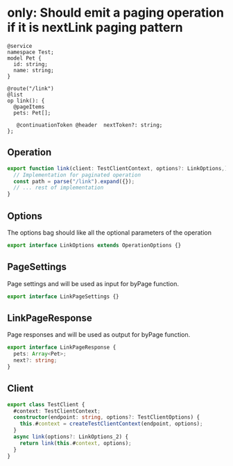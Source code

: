 # only: Should emit a paging operation if it is nextLink paging pattern

```tsp
@service
namespace Test;
model Pet {
  id: string;
  name: string;
}

@route("/link")
@list
op link(): {
  @pageItems
  pets: Pet[];

   @continuationToken @header  nextToken?: string;
};
```

## Operation

```ts src/api/testClientOperations.ts function link
export function link(client: TestClientContext, options?: LinkOptions,): PagedAsyncIterableIterator<Pet, LinkPageResponse, LinkPageSettings> {
  // Implementation for paginated operation
  const path = parse("/link").expand({});
  // ... rest of implementation
}
```

## Options

The options bag should like all the optional parameters of the operation

```ts src/api/testClientOperations.ts interface LinkOptions
export interface LinkOptions extends OperationOptions {}
```

## PageSettings

Page settings and will be used as input for byPage function.

```ts src/api/testClientOperations.ts interface LinkPageSettings
export interface LinkPageSettings {}
```

## LinkPageResponse

Page responses and will be used as output for byPage function.

```ts src/api/testClientOperations.ts interface LinkPageResponse
export interface LinkPageResponse {
  pets: Array<Pet>;
  next?: string;
}
```

## Client

```ts src/testClient.ts class TestClient
export class TestClient {
  #context: TestClientContext;
  constructor(endpoint: string, options?: TestClientOptions) {
    this.#context = createTestClientContext(endpoint, options);
  }
  async link(options?: LinkOptions_2) {
    return link(this.#context, options);
  }
}
```
